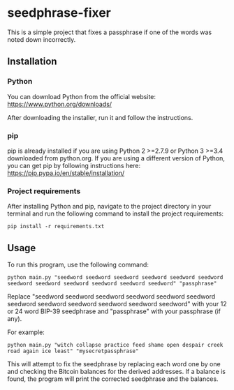 # seedphrase-fixer
This is a simple project that fixes a passphrase if one of the words was noted down incorrectly.

## Installation

### Python

You can download Python from the official website: https://www.python.org/downloads/

After downloading the installer, run it and follow the instructions.

### pip

pip is already installed if you are using Python 2 >=2.7.9 or Python 3 >=3.4 downloaded from python.org. If you are using a different version of Python, you can get pip by following instructions here: https://pip.pypa.io/en/stable/installation/

### Project requirements

After installing Python and pip, navigate to the project directory in your terminal and run the following command to install the project requirements:

```
pip install -r requirements.txt
```

## Usage

To run this program, use the following command:

```
python main.py "seedword seedword seedword seedword seedword seedword seedword seedword seedword seedword seedword seedword" "passphrase"
```

Replace "seedword seedword seedword seedword seedword seedword seedword seedword seedword seedword seedword seedword" with your 12 or 24 word BIP-39 seedphrase and "passphrase" with your passphrase (if any).

For example:

```
python main.py "witch collapse practice feed shame open despair creek road again ice least" "mysecretpassphrase"
```

This will attempt to fix the seedphrase by replacing each word one by one and checking the Bitcoin balances for the derived addresses. If a balance is found, the program will print the corrected seedphrase and the balances.
